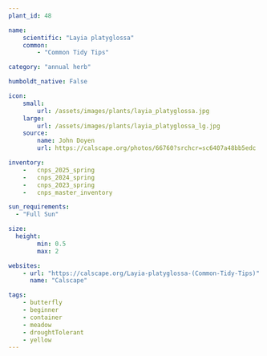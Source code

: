 ```yaml
---
plant_id: 48

name: 
    scientific: "Layia platyglossa"  
    common:  
        - "Common Tidy Tips"  

category: "annual herb"

humboldt_native: False

icon: 
    small: 
        url: /assets/images/plants/layia_platyglossa.jpg 
    large: 
        url: /assets/images/plants/layia_platyglossa_lg.jpg 
    source: 
        name: John Doyen 
        url: https://calscape.org/photos/66760?srchcr=sc6407a48bb5edc 

inventory: 
    -   cnps_2025_spring
    -   cnps_2024_spring
    -   cnps_2023_spring
    -   cnps_master_inventory

sun_requirements:
  - "Full Sun"

size:
  height: 
        min: 0.5
        max: 2

websites:
    - url: "https://calscape.org/Layia-platyglossa-(Common-Tidy-Tips)"
      name: "Calscape"

tags: 
    - butterfly
    - beginner
    - container
    - meadow
    - droughtTolerant
    - yellow
---
```


